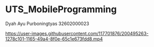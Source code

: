 # UTS_MobileProgramming
Dyah Ayu Purboningtyas 32602000023






https://user-images.githubusercontent.com/117701876/200495263-1278c101-1165-49a4-8f0e-65c1e673fdd8.mp4

